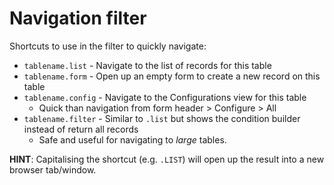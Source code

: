# Navigation filter

Shortcuts to use in the filter to quickly navigate:

- `tablename.list` - Navigate to the list of records for this table
- `tablename.form` - Open up an empty form to create a new record on this table
- `tablename.config` - Navigate to the Configurations view for this table
  - Quick than navigation from form header > Configure > All
- `tablename.filter` - Similar to `.list` but shows the condition builder instead of return all records
  - Safe and useful for navigating to *large* tables.
 
**HINT**: Capitalising the shortcut (e.g. `.LIST`) will open up the result into a new browser tab/window.

